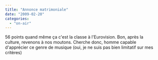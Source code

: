 ```yaml
---
title: "Annonce matrimoniale"
date: "2009-02-20"
categories: 
  - "on-air"
---
```


56 points quand même ça c'est la classe à l'Eurovision. Bon, après la culture, revenons à nos moutons. Cherche donc, homme capable d'apprécier ce genre de musique (oui, je ne suis pas bien limitatif sur mes critères)
